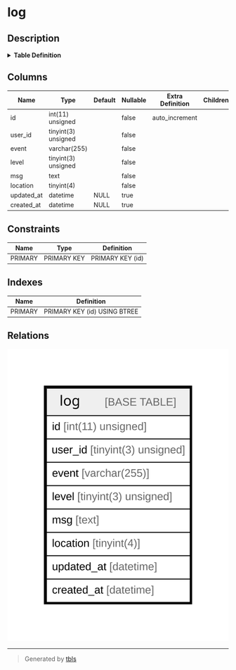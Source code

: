 # log

## Description

<details>
<summary><strong>Table Definition</strong></summary>

```sql
CREATE TABLE `log` (
  `id` int(11) unsigned NOT NULL AUTO_INCREMENT,
  `user_id` tinyint(3) unsigned NOT NULL,
  `event` varchar(255) NOT NULL,
  `level` tinyint(3) unsigned NOT NULL,
  `msg` text NOT NULL,
  `location` tinyint(4) NOT NULL,
  `updated_at` datetime DEFAULT NULL,
  `created_at` datetime DEFAULT NULL,
  PRIMARY KEY (`id`)
) ENGINE=InnoDB AUTO_INCREMENT=[Redacted by tbls] DEFAULT CHARSET=latin1 COLLATE=latin1_swedish_ci
```

</details>

## Columns

| Name | Type | Default | Nullable | Extra Definition | Children | Parents | Comment |
| ---- | ---- | ------- | -------- | ---------------- | -------- | ------- | ------- |
| id | int(11) unsigned |  | false | auto_increment |  |  |  |
| user_id | tinyint(3) unsigned |  | false |  |  |  |  |
| event | varchar(255) |  | false |  |  |  |  |
| level | tinyint(3) unsigned |  | false |  |  |  |  |
| msg | text |  | false |  |  |  |  |
| location | tinyint(4) |  | false |  |  |  |  |
| updated_at | datetime | NULL | true |  |  |  |  |
| created_at | datetime | NULL | true |  |  |  |  |

## Constraints

| Name | Type | Definition |
| ---- | ---- | ---------- |
| PRIMARY | PRIMARY KEY | PRIMARY KEY (id) |

## Indexes

| Name | Definition |
| ---- | ---------- |
| PRIMARY | PRIMARY KEY (id) USING BTREE |

## Relations

![er](log.svg)

---

> Generated by [tbls](https://github.com/k1LoW/tbls)
